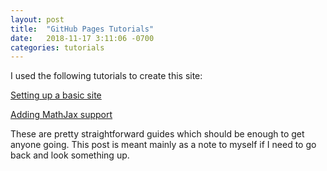 ```yaml
---
layout: post
title:  "GitHub Pages Tutorials"
date:   2018-11-17 3:11:06 -0700
categories: tutorials
---
```

I used the following tutorials to create this site:

[Setting up a basic site]

[Adding MathJax support] 

These are pretty straightforward guides which should be enough to get anyone going. This post is meant mainly as a note to myself if I need to go back and look something up.

[Adding MathJax support]: http://sgeos.github.io/github/jekyll/2016/08/21/adding_mathjax_to_a_jekyll_github_pages_blog.html
[Setting up a basic site]: https://programminghistorian.org/en/lessons/building-static-sites-with-jekyll-github-pages
